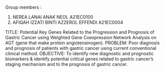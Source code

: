 Group members :
1. NEREA LANAI ANAK NEOL A21EC0100
2. AFIQAH IZZATI BINTI AZZEROL EFFENDI A21EC0004

TITLE: Potential Key Genes Related to the Progression and Prognosis of Gastric Cancer using Weighted Gene Coexpression Network Analysis on AGT (gene that make protein angiotensinogen).
PROBLEM: Poor diagnosis and prognosis of patients with gastric cancer using current conventional clinical method.
OBJECTIVE: To identify new diagnostic and prognostic biomarkers & identify potential critical genes related to gastric cancer’s staging mechanism and to the prognosis of gastric cancer.
